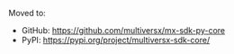 Moved to: 
 - GitHub: https://github.com/multiversx/mx-sdk-py-core
 - PyPI: https://pypi.org/project/multiversx-sdk-core/
